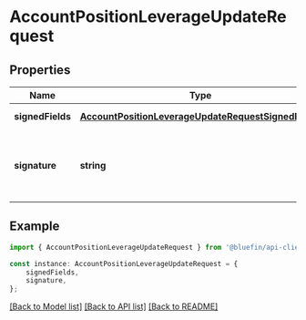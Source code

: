 # AccountPositionLeverageUpdateRequest


## Properties

Name | Type | Description | Notes
------------ | ------------- | ------------- | -------------
**signedFields** | [**AccountPositionLeverageUpdateRequestSignedFields**](AccountPositionLeverageUpdateRequestSignedFields.md) |  | [default to undefined]
**signature** | **string** | The signature of the request, encoded from the signedFields | [default to undefined]

## Example

```typescript
import { AccountPositionLeverageUpdateRequest } from '@bluefin/api-client';

const instance: AccountPositionLeverageUpdateRequest = {
    signedFields,
    signature,
};
```

[[Back to Model list]](../README.md#documentation-for-models) [[Back to API list]](../README.md#documentation-for-api-endpoints) [[Back to README]](../README.md)

